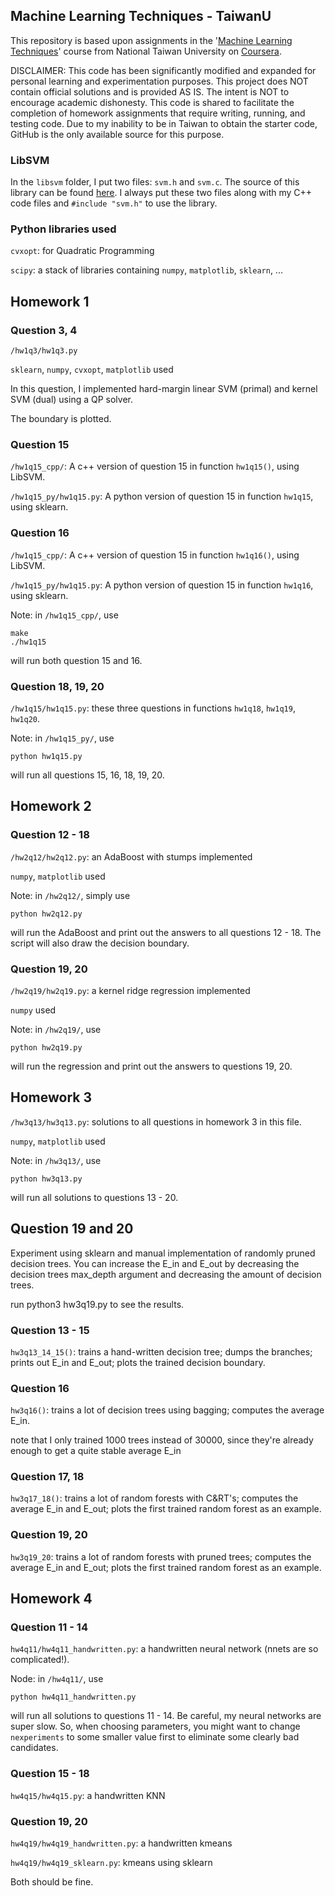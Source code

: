 ## Machine Learning Techniques - TaiwanU

This repository is based upon assignments in the '[Machine Learning Techniques](https://www.coursera.org/course/ntumltwo)' course from National Taiwan University on [Coursera](https://www.coursera.org/).

DISCLAIMER:
This code has been significantly modified and expanded for personal learning and experimentation purposes.
This project does NOT contain official solutions and is provided AS IS.
The intent is NOT to encourage academic dishonesty.
This code is shared to facilitate the completion of homework assignments that require writing, running, and testing code.
Due to my inability to be in Taiwan to obtain the starter code, GitHub is the only available source for this purpose.

### LibSVM
In the `libsvm` folder, I put two files: `svm.h` and `svm.c`. The source of this library can be found [here](https://github.com/cjlin1/libsvm). I always put these two files along with my C++ code files and `#include "svm.h"` to use the library.

### Python libraries used
`cvxopt`: for Quadratic Programming

`scipy`: a stack of libraries containing `numpy`, `matplotlib`, `sklearn`, ...


## Homework 1
### Question 3, 4
`/hw1q3/hw1q3.py`

`sklearn`, `numpy`, `cvxopt`, `matplotlib` used

In this question, I implemented hard-margin linear SVM (primal) and kernel SVM (dual) using a QP solver.

The boundary is plotted.

### Question 15
`/hw1q15_cpp/`: A c++ version of question 15 in function `hw1q15()`, using LibSVM.

`/hw1q15_py/hw1q15.py`: A python version of question 15 in function `hw1q15`, using sklearn.

### Question 16
`/hw1q15_cpp/`: A c++ version of question 15 in function `hw1q16()`, using LibSVM.

`/hw1q15_py/hw1q15.py`: A python version of question 15 in function `hw1q16`, using sklearn.

Note: in `/hw1q15_cpp/`, use

    make
    ./hw1q15
    
will run both question 15 and 16.

### Question 18, 19, 20
`/hw1q15/hw1q15.py`: these three questions in functions `hw1q18`, `hw1q19`, `hw1q20`.

Note: in `/hw1q15_py/`, use

	python hw1q15.py

will run all questions 15, 16, 18, 19, 20.

## Homework 2
### Question 12 - 18
`/hw2q12/hw2q12.py`: an AdaBoost with stumps implemented

`numpy`, `matplotlib` used

Note: in `/hw2q12/`, simply use

    python hw2q12.py
    
will run the AdaBoost and print out the answers to all questions 12 - 18. The script will also draw the decision boundary.

### Question 19, 20
`/hw2q19/hw2q19.py`: a kernel ridge regression implemented

`numpy` used

Note: in `/hw2q19/`, use

    python hw2q19.py
    
will run the regression and print out the answers to questions 19, 20.

## Homework 3
`/hw3q13/hw3q13.py`: solutions to all questions in homework 3 in this file.

`numpy`, `matplotlib` used

Note: in `/hw3q13/`, use

    python hw3q13.py

will run all solutions to questions 13 - 20.

## Question 19 and 20
Experiment using sklearn and manual implementation of randomly pruned decision trees.
You can increase the E_in and E_out by decreasing the decision trees max_depth argument and
decreasing the amount of decision trees.

run python3 hw3q19.py to see the results.


### Question 13 - 15
`hw3q13_14_15()`: trains a hand-written decision tree; dumps the branches; prints out E_in and E_out; plots the trained decision boundary.

### Question 16
`hw3q16()`: trains a lot of decision trees using bagging; computes the average E_in.

note that I only trained 1000 trees instead of 30000, since they're already enough to get a quite stable average E_in

### Question 17, 18
`hw3q17_18()`: trains a lot of random forests with C&RT's; computes the average E_in and E_out; plots the first trained random forest as an example.

### Question 19, 20
`hw3q19_20`: trains a lot of random forests with pruned trees; computes the average E_in and E_out; plots the first trained random forest as an example.

## Homework 4
### Question 11 - 14
`hw4q11/hw4q11_handwritten.py`: a handwritten neural network (nnets are so complicated!).

Node: in `/hw4q11/`, use

    python hw4q11_handwritten.py
    
will run all solutions to questions 11 - 14. Be careful, my neural networks are super slow. So, when choosing parameters, you might want to change `nexperiments` to some smaller value first to eliminate some clearly bad candidates.

### Question 15 - 18
`hw4q15/hw4q15.py`: a handwritten KNN

### Question 19, 20
`hw4q19/hw4q19_handwritten.py`: a handwritten kmeans

`hw4q19/hw4q19_sklearn.py`: kmeans using sklearn

Both should be fine.
